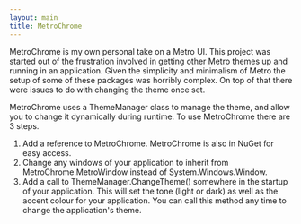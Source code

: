 ```yaml
---
layout: main
title: MetroChrome
---
```


MetroChrome is my own personal take on a Metro UI. This project was started out of the frustration involved in getting other Metro themes up and running in an application. Given the simplicity and minimalism of Metro the setup of some of these packages was horribly complex. On top of that there were issues to do with changing the theme once set.

MetroChrome uses a ThemeManager class to manage the theme, and allow you to change it dynamically during runtime. To use MetroChrome there are 3 steps.

1. Add a reference to MetroChrome. MetroChrome is also in NuGet for easy access.
2. Change any windows of your application to inherit from MetroChrome.MetroWindow instead of System.Windows.Window.
3. Add a call to ThemeManager.ChangeTheme() somewhere in the startup of your application. This will set the tone (light or dark) as well as the accent colour for your application. You can call this method any time to change the application's theme.